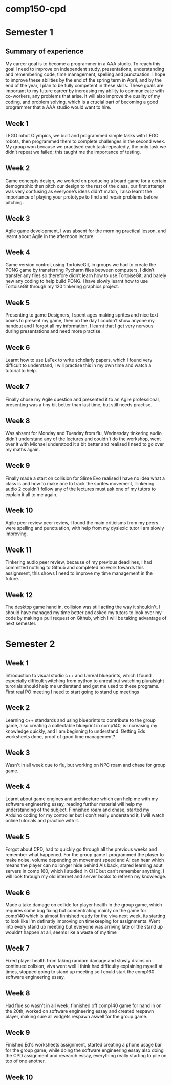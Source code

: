 # comp150-cpd

# Semester 1

## Summary of experience
My career goal is to become a programmer in a AAA studio. To reach this goal I need to improve on independent study, presentations, understanding and remembering code, time management, spelling and punctuation. I hope to improve these abilities by the end of the spring term in April, and by the end of the year, I plan to be fully competent in these skills. These goals are important to my future career by increasing my ability to communicate with co-workers, any problems that arise. It will also improve the quality of my coding, and problem solving, which is a crucial part of becoming a good programmer that a AAA studio would want to hire.

## Week 1
LEGO robot Olympics, we built and programmed simple tasks with LEGO robots, then programmed them to complete challenges in the second week. My group won because we practised each task repeatedly, the only task we didn’t repeat we failed; this taught me the importance of testing.

## Week 2
Game concepts design, we worked on producing a board game for a certain demographic then pitch our design to the rest of the class, our first attempt was very confusing as everyone’s ideas didn’t match, I also learnt the importance of playing your prototype to find and repair problems before pitching.

## Week 3
Agile game development, I was absent for the morning practical lesson, and learnt about Agile in the afternoon lecture.

## Week 4
Game version control, using TortoiseGit, in groups we had to create the PONG game by transferring Pycharm files between computers, I didn’t transfer any files so therefore didn’t learn how to use TortoiseGit, and barely new any coding to help build PONG. I have slowly learnt how to use TortoiseGit through my 120 tinkering graphics project.

## Week 5
Presenting to game Designers, I spent ages making sprites and nice text boxes to present my game, then on the day I couldn’t show anyone my handout and I forgot all my information, I learnt that I get very nervous during presentations and need more practise.

## Week 6
Learnt how to use LaTex to write scholarly papers, which I found very difficult to understand, I will practise this in my own time and watch a tutorial to help.

## Week 7
Finally chose my Agile question and presented it to an Agile professional, presenting was a tiny bit better than last time, but still needs practise.

## Week 8
Was absent for Monday and Tuesday from flu, Wednesday tinkering audio didn't understand any of the lectures and couldn't do the workshop, went over it with Michael understood it a bit better and realised I need to go over my maths again.

## Week 9
Finally made a start on collision for Slime Evo realised I have no idea what a class is and how to make one to track the sprites movement, Tinkering audio 2 couldn't follow any of the lectures must ask one of my tutors to explain it all to me again.

## Week 10
Agile peer review peer review, I found the main criticisms from my peers were spelling and punctuation, with help from my dyslexic tutor I am slowly improving.

## Week 11
Tinkering audio peer review, because of my previous deadlines, I had committed nothing to Github and completed no work towards this assignment, this shows I need to improve my time management in the future.

## Week 12
The desktop game hand in, collision was still acting the way it shouldn't, I should have managed my time better and asked my tutors to look over my code by making a pull request on Github, which I will be taking advantage of next semester.

# Semester 2

## Week 1
Introduction to visual studio c++ and Unreal blueprints, which I found especially difficult switching from python to unreal but watching pluralsight turorials should help me understand and get me used to these programs. First real PO meeting I need to start going to stand up meetings

## Week 2
Learning c++ standards and using blueprints to contribute to the group game, also creating a collectable blueprint in comp140, is increasing my knowledge quickly, and I am beginning to understand. Getting Eds worksheets done, proof of good time management?

## Week 3
Wasn't in all week due to flu, but working on NPC roam and chase for group game.

## Week 4
Learnt about game engines and architecture which can help me with my software engineering essay, reading furthur material will help my understanding of the subject. Finnished roam and chase, started my Arduino coding for my controller but I don't really understand it, I will watch online tutorials and practice with it.

## Week 5
Forgot about CPD, had to quickly go through all the previous weeks and remember what happened. For the group game I programmed the player to make noise, volume depending on movement speed and AI can hear which means the player can no longer hide behind AIs back, stared learning aout servers in comp 160, which I studied in CHE but can't remember anything, I will look through my old internet and server books to refresh my knowledge.

## Week 6
Made a take damage on collide for player health in the group game, which requires some bug fixing but concentrating mainly on the game for comp140 which is almost finnished ready for the viva next week, its starting to look like I'm definatly improving on timekeeping for assignments. Went into every stand up meeting but everyone was arriving late or the stand up wouldnt happen at all, seems like a waste of my time

## Week 7
Fixed player health from taking random damage and slowly drains on continued collsion, viva went well I think had difficulty explaining myself at times, stopped going to stand up meeting so I could start the comp160 software engineering essay.

## Week 8
Had flue so wasn't in all week, finnished off comp140 game for hand in on the 20th, worked on software engineering essay and created respawn player, making sure all widgets respawn aswell for the group game.

## Week 9
Finished Ed's worksheets assignment, started creating a phone usage bar for the group game, while doing the software engineering essay also doing the CPD assignment and research essay, everything really starting to pile on top of one another.

## Week 10
